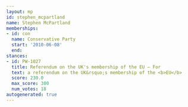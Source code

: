 ```yaml
---
layout: mp
id: stephen_mcpartland
name: Stephen McPartland
memberships:
- id: con
  name: Conservative Party
  start: '2010-06-08'
  end: 
stances:
- id: PW-1027
  title: Referendum on the UK's membership of the EU — For
  text: a referendum on the UK&rsquo;s membership of the <b>EU</b>
  score: 230.0
  max_score: 300
  num_votes: 18
autogenerated: true
---
```

